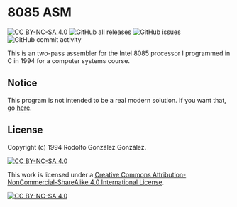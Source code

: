 # 8085 ASM

[![CC BY-NC-SA 4.0][cc-by-nc-sa-shield]][cc-by-nc-sa]
![GitHub all releases](https://img.shields.io/github/downloads/rgglez/8085asm/total) 
![GitHub issues](https://img.shields.io/github/issues/rgglez/8085asm) 
![GitHub commit activity](https://img.shields.io/github/commit-activity/y/rgglez/8085asm)

This is an two-pass assembler for the Intel 8085 processor I programmed in C in 1994 for a computer systems course.

## Notice

This program is not intended to be a real modern solution. If you want that, go [here](https://github.com/TomNisbet/asm85).

## License

Copyright (c) 1994 Rodolfo González González.

[![CC BY-NC-SA 4.0][cc-by-nc-sa-shield]][cc-by-nc-sa]

This work is licensed under a
[Creative Commons Attribution-NonCommercial-ShareAlike 4.0 International License][cc-by-nc-sa].

[![CC BY-NC-SA 4.0][cc-by-nc-sa-image]][cc-by-nc-sa]

[cc-by-nc-sa]: http://creativecommons.org/licenses/by-nc-sa/4.0/
[cc-by-nc-sa-image]: https://licensebuttons.net/l/by-nc-sa/4.0/88x31.png
[cc-by-nc-sa-shield]: https://img.shields.io/badge/License-CC%20BY--NC--SA%204.0-lightgrey.svg

